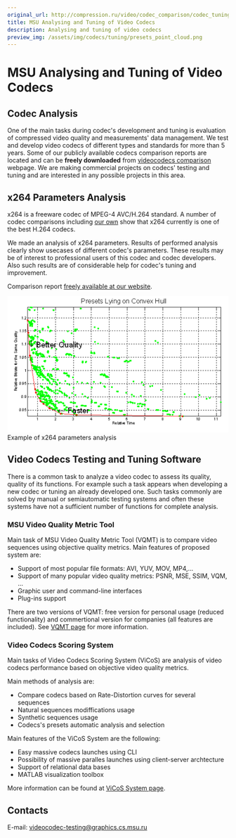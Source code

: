 ```yaml
---
original_url: http://compression.ru/video/codec_comparison/codec_tuning_en.html
title: MSU Analysing and Tuning of Video Codecs
description: Analysing and tuning of video codecs
preview_img: /assets/img/codecs/tuning/presets_point_cloud.png
---
```

# MSU Analysing and Tuning of Video Codecs

## Codec Analysis

One of the main tasks during codec's development and tuning is
evaluation of compressed video quality and measurements' data
management. We test and develop video codecs of different types and
standards for more than 5 years. Some of our publicly available codecs
comparison reports are located and can be **freely downloaded** from
[videocodecs
comparison](/codecs/comparisons.html)
webpage. We are making commercial projects on codecs' testing and tuning
and are interested in any possible projects in this area.

## x264 Parameters Analysis

x264 is a freeware codec of MPEG-4 AVC/H.264 standard. A number of codec
comparisons including [our
own](/codecs/mpeg4-avc-h264-2006.html)
show that x264 currently is one of the best H.264 codecs.

We made an analysis of x264 parameters. Results of performed analysis
clearly show usecases of different codec's parameters. These results may
be of interest to professional users of this codec and codec developers.
Also such results are of considerable help for codec's tuning and
improvement.

Comparison report [freely available at our
website](/codecs/x264-options-analysis-2008.html).

<div class="center">
<div>
<img src="/assets/img/codecs/tuning/presets_point_cloud.png" alt="x264 parameters speed/quality analysis" /><br/>
Example of x264 parameters analysis
</div>
</div>

## Video Codecs Testing and Tuning Software

There is a common task to analyze a video codec to assess its quality,
quality of its functions. For example such a task appears when
developing a new codec or tuning an already developed one. Such tasks
commonly are solved by manual or semiautomatic testing systems and often
these systems have not a sufficient number of functions for complete
analysis.

### MSU Video Quality Metric Tool

Main task of MSU Video Quality Metric Tool (VQMT) is to compare video
sequences using objective quality metrics. Main features of proposed
system are:

-   Support of most popular file formats: AVI, YUV, MOV, MP4,...
-   Support of many popular video quality metrics: PSNR, MSE, SSIM, VQM,
    ...
-   Graphic user and command-line interfaces
-   Plug-ins support

There are two versions of VQMT: free version for personal usage (reduced
functionality) and commertional version for companies (all features are
included). See [VQMT
page](/vqmt/vqmt.html)
for more information.

### Video Codecs Scoring System

Main tasks of Video Codecs Scoring System (ViCoS) are analysis of video
codecs performance based on objective video quality metrics.

Main methods of analysis are:

-   Compare codecs based on Rate-Distortion curves for several sequences
-   Natural sequences modiffications usage
-   Synthetic sequences usage
-   Codecs's presets automatic analysis and selection

Main features of the ViCoS System are the following:

-   Easy massive codecs launches using CLI
-   Possibility of massive paralles launches using client-server
    archtecture
-   Support of relational data bases
-   MATLAB visualization toolbox

More information can be found at [ViCoS System
page](http://www.yuvsoft.com/technologies/vicos/index.html).

## Contacts

E-mail: <videocodec-testing@graphics.cs.msu.ru>

